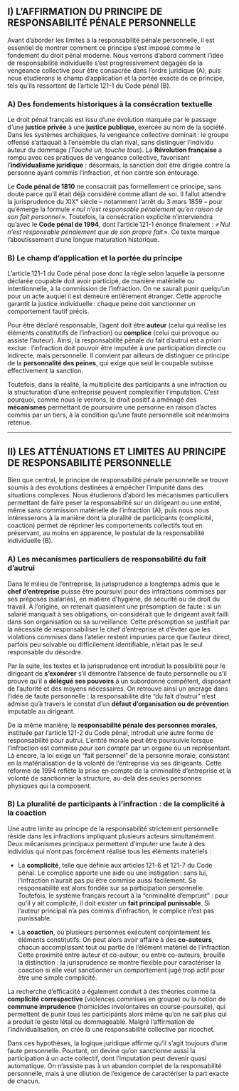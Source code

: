 ## I) L’AFFIRMATION DU PRINCIPE DE RESPONSABILITÉ PÉNALE PERSONNELLE

Avant d’aborder les limites à la responsabilité pénale personnelle, il est essentiel de montrer comment ce principe s’est imposé comme le fondement du droit pénal moderne. Nous verrons d’abord comment l’idée de responsabilité individuelle s’est progressivement dégagée de la vengeance collective pour être consacrée dans l’ordre juridique (A), puis nous étudierons le champ d’application et la portée exacte de ce principe, tels qu’ils ressortent de l’article 121-1 du Code pénal (B).

### A) Des fondements historiques à la consécration textuelle

Le droit pénal français est issu d’une évolution marquée par le passage d’une **justice privée** à une **justice publique**, exercée au nom de la société. Dans les systèmes archaïques, la vengeance collective dominait : le groupe offensé s’attaquait à l’ensemble du clan rival, sans distinguer l’individu auteur du dommage (_Touche un, touche tous_). La **Révolution française** a rompu avec ces pratiques de vengeance collective, favorisant l’**individualisme juridique** : désormais, la sanction doit être dirigée contre la personne ayant commis l’infraction, et non contre son entourage.

Le **Code pénal de 1810** ne consacrait pas formellement ce principe, sans doute parce qu’il était déjà considéré comme allant de soi. Il fallut attendre la jurisprudence du XIXᵉ siècle – notamment l’arrêt du 3 mars 1859 – pour qu’émerge la formule _« nul n’est responsable pénalement qu’en raison de son fait personnel »_. Toutefois, la consécration explicite n’interviendra qu’avec le **Code pénal de 1994**, dont l’article 121-1 énonce finalement : _« Nul n’est responsable pénalement que de son propre fait »_. Ce texte marque l’aboutissement d’une longue maturation historique.

### B) Le champ d’application et la portée du principe

L’article 121-1 du Code pénal pose donc la règle selon laquelle la personne déclarée coupable doit avoir participé, de manière matérielle ou intentionnelle, à la commission de l’infraction. On ne saurait punir quelqu’un pour un acte auquel il est demeuré entièrement étranger. Cette approche garantit la justice individuelle : chaque peine doit sanctionner un comportement fautif précis.

Pour être déclaré responsable, l’agent doit être **auteur** (celui qui réalise les éléments constitutifs de l’infraction) ou **complice** (celui qui provoque ou assiste l’auteur). Ainsi, la responsabilité pénale du fait d’autrui est a priori exclue : l’infraction doit pouvoir être imputée à une participation directe ou indirecte, mais personnelle. Il convient par ailleurs de distinguer ce principe de la **personnalité des peines**, qui exige que seul le coupable subisse effectivement la sanction.

Toutefois, dans la réalité, la multiplicité des participants à une infraction ou la structuration d’une entreprise peuvent complexifier l’imputation. C’est pourquoi, comme nous le verrons, le droit positif a aménagé des **mécanismes** permettant de poursuivre une personne en raison d’actes commis par un tiers, à la condition qu’une faute personnelle soit néanmoins retenue.

---

## II) LES ATTÉNUATIONS ET LIMITES AU PRINCIPE DE RESPONSABILITÉ PERSONNELLE

Bien que central, le principe de responsabilité pénale personnelle se trouve soumis à des évolutions destinées à empêcher l’impunité dans des situations complexes. Nous étudierons d’abord les mécanismes particuliers permettant de faire peser la responsabilité sur un dirigeant ou une entité, même sans commission matérielle de l’infraction (A), puis nous nous intéresserons à la manière dont la pluralité de participants (complicité, coaction) permet de réprimer les comportements collectifs tout en préservant, au moins en apparence, le postulat de la responsabilité individuelle (B).

### A) Les mécanismes particuliers de responsabilité du fait d’autrui

Dans le milieu de l’entreprise, la jurisprudence a longtemps admis que le **chef d’entreprise** puisse être poursuivi pour des infractions commises par ses préposés (salariés), en matière d’hygiène, de sécurité ou de droit du travail. À l’origine, on retenait quasiment une présomption de faute : si un salarié manquait à ses obligations, on considérait que le dirigeant avait failli dans son organisation ou sa surveillance. Cette présomption se justifiait par la nécessité de responsabiliser le chef d’entreprise et d’éviter que les violations commises dans l’atelier restent impunies parce que l’auteur direct, parfois peu solvable ou difficilement identifiable, n’était pas le seul responsable du désordre.

Par la suite, les textes et la jurisprudence ont introduit la possibilité pour le dirigeant de **s’exonérer** s’il démontre l’absence de faute personnelle ou s’il prouve qu’il a **délégué ses pouvoirs** à un subordonné compétent, disposant de l’autorité et des moyens nécessaires. On retrouve ainsi un ancrage dans l’idée de faute personnelle : la responsabilité dite “du fait d’autrui” n’est admise qu’à travers le constat d’un **défaut d’organisation ou de prévention** imputable au dirigeant.

De la même manière, la **responsabilité pénale des personnes morales**, instituée par l’article 121-2 du Code pénal, introduit une autre forme de responsabilité pour autrui. L’entité morale peut être poursuivie lorsque l’infraction est commise _pour son compte_ par un organe ou un représentant. Là encore, la loi exige un “fait personnel” de la personne morale, consistant en la matérialisation de la volonté de l’entreprise via ses dirigeants. Cette réforme de 1994 reflète la prise en compte de la criminalité d’entreprise et la volonté de sanctionner la structure, au-delà des seules personnes physiques qui la composent.

### B) La pluralité de participants à l’infraction : de la complicité à la coaction

Une autre limite au principe de la responsabilité strictement personnelle réside dans les infractions impliquant plusieurs acteurs simultanément. Deux mécanismes principaux permettent d’imputer une faute à des individus qui n’ont pas forcément réalisé tous les éléments matériels :

- La **complicité**, telle que définie aux articles 121-6 et 121-7 du Code pénal. Le complice apporte une aide ou une instigation : sans lui, l’infraction n’aurait pas pu être commise aussi facilement. Sa responsabilité est alors fondée sur sa participation personnelle. Toutefois, le système français recourt à la “criminalité d’emprunt” : pour qu’il y ait complicité, il doit exister un **fait principal punissable**. Si l’auteur principal n’a pas commis d’infraction, le complice n’est pas punissable.
    
- La **coaction**, où plusieurs personnes exécutent conjointement les éléments constitutifs. On peut alors avoir affaire à des **co-auteurs**, chacun accomplissant tout ou partie de l’élément matériel de l’infraction. Cette proximité entre auteur et co-auteur, ou entre co-auteurs, brouille la distinction : la jurisprudence se montre flexible pour caractériser la coaction si elle veut sanctionner un comportement jugé trop actif pour être une simple complicité.
    

La recherche d’efficacité a également conduit à des théories comme la **complicité correspective** (violences commises en groupe) ou la notion de **commune imprudence** (homicides involontaires en course-poursuite), qui permettent de punir tous les participants alors même qu’on ne sait plus qui a produit le geste létal ou dommageable. Malgré l’affirmation de l’individualisation, on crée là une responsabilité collective par ricochet.

Dans ces hypothèses, la logique juridique affirme qu’il s’agit toujours d’une faute personnelle. Pourtant, on devine qu’on sanctionne aussi la participation à un acte collectif, dont l’imputation peut devenir quasi automatique. On n’assiste pas à un abandon complet de la responsabilité personnelle, mais à une dilution de l’exigence de caractériser la part exacte de chacun.